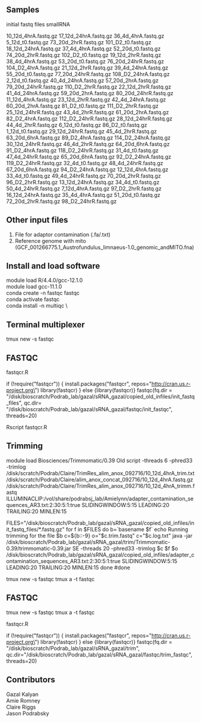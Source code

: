 ## Samples
initial fastq files smallRNA


10_12d_4hrA.fastq.gz 17_12d_24hrA.fastq.gz 36_4d_4hrA.fastq.gz \
5_12d_t0.fastq.gz 73_20d_2hrR.fastq.gz 101_D2_t0.fastq.gz \
18_12d_24hrA.fastq.gz 37_4d_4hrA.fastq.gz 52_20d_t0.fastq.gz \
74_20d_2hrR.fastq.gz 102_D2_t0.fastq.gz 19_12d_2hrR.fastq.gz \
38_4d_4hrA.fastq.gz 53_20d_t0.fastq.gz 76_20d_24hrR.fastq.gz \
104_D2_4hrA.fastq.gz 21_12d_2hrR.fastq.gz 39_4d_24hrA.fastq.gz \
55_20d_t0.fastq.gz 77_20d_24hrR.fastq.gz 108_D2_24hrA.fastq.gz \
2_12d_t0.fastq.gz 40_4d_24hrA.fastq.gz 57_20d_2hrA.fastq.gz \
79_20d_24hrR.fastq.gz 110_D2_2hrR.fastq.gz 22_12d_2hrR.fastq.gz \
41_4d_24hrA.fastq.gz 59_20d_2hrA.fastq.gz 80_20d_24hrR.fastq.gz \
11_12d_4hrA.fastq.gz 23_12d_2hrR.fastq.gz 42_4d_24hrA.fastq.gz \
60_20d_2hrA.fastq.gz 81_D2_t0.fastq.gz 111_D2_2hrR.fastq.gz \
25_12d_24hrR.fastq.gz 43_4d_2hrR.fastq.gz 61_20d_2hrA.fastq.gz \
82_D2_4hrA.fastq.gz 112_D2_24hrR.fastq.gz 28_12d_24hrR.fastq.gz \
44_4d_2hrR.fastq.gz 6_12d_t0.fastq.gz 86_D2_t0.fastq.gz \
1_12d_t0.fastq.gz 29_12d_24hrR.fastq.gz 45_4d_2hrR.fastq.gz \
63_20d_6hrA.fastq.gz 89_D2_4hrA.fastq.gz 114_D2_24hrA.fastq.gz \
30_12d_24hrR.fastq.gz 46_4d_2hrR.fastq.gz 64_20d_6hrA.fastq.gz \
91_D2_4hrA.fastq.gz 118_D2_24hrR.fastq.gz 31_4d_t0.fastq.gz \
47_4d_24hrR.fastq.gz 65_20d_6hrA.fastq.gz 92_D2_24hrA.fastq.gz \
119_D2_24hrR.fastq.gz 32_4d_t0.fastq.gz 48_4d_24hrR.fastq.gz \
67_20d_6hrA.fastq.gz 94_D2_24hrA.fastq.gz 12_12d_4hrA.fastq.gz \
33_4d_t0.fastq.gz 49_4d_24hrR.fastq.gz 70_20d_2hrR.fastq.gz \
96_D2_2hrR.fastq.gz 13_12d_24hrA.fastq.gz 34_4d_t0.fastq.gz \
50_4d_24hrR.fastq.gz 7_12d_4hrA.fastq.gz 97_D2_2hrR.fastq.gz \
16_12d_24hrA.fastq.gz 35_4d_4hrA.fastq.gz 51_20d_t0.fastq.gz \
72_20d_2hrR.fastq.gz 98_D2_24hrR.fastq.gz

## Other input files
1. File for adaptor contamination (.fa/.txt)
2. Reference genome with mito (GCF_001266775.1_Austrofundulus_limnaeus-1.0_genomic_andMITO.fna)

## Install and load software

module load R/4.4.0/gcc-12.1.0  \
module load gcc-11.1.0  \
conda create -n fastqc fastqc  \
conda activate fastqc  \
conda install -n multiqc \

## Terminal multiplexer

tmux new -s fastqc

## FASTQC 

fastqcr.R

if (!require(\"fastqcr\")) { install.packages(\"fastqcr\",
repos=\"http://cran.us.r-project.org\") library(fastqcr) } else
{library(fastqcr)} fastqc(fq.dir =
\"/disk/bioscratch/Podrab_lab/gazal/sRNA_gazal/copied_old_infiles/init_fastq_files\",
qc.dir=
\"/disk/bioscratch/Podrab_lab/gazal/sRNA_gazal/fastqc/init_fastqc\",
threads=20)

Rscript fastqcr.R

## Trimming 

module load Biosciences/Trimmomatic/0.39 Old script -threads 6 -phred33
-trimlog
/disk/scratch/Podrab/Claire/TrimRes_alim_anox_092716/10_12d_4hrA_trim.txt
/disk/scratch/Podrab/Claire/alim_anox_concat_092716/10_12d_4hrA.fastq.gz
/disk/scratch/Podrab/Claire/TrimRes_alim_anox_092716/10_12d_4hrA_trimm.fastq
ILLUMINACLIP:/vol/share/podrabsj_lab/Amielynn/adapter_contamination_sequences_AR3.txt:2:30:5:1:true
SLIDINGWINDOW:5:15 LEADING:20 TRAILING:20 MINLEN:15

FILES=\"/disk/bioscratch/Podrab_lab/gazal/sRNA_gazal/copied_old_infiles/init_fastq_files/\*.fastq.gz\"
for f in \$FILES do b=\`basename \$f\` echo Running trimming for the
file \$b c=\${b::-9} o=\"\$c.trim.fastq\" c=\"\$c.log.txt\" java -jar
/disk/bioscratch/Podrab_lab/gazal/sRNA_gazal/trim/Trimmomatic-0.39/trimmomatic-0.39.jar
SE -threads 20 -phred33 -trimlog \$c \$f \$o
/disk/bioscratch/Podrab_lab/gazal/sRNA_gazal/copied_old_infiles/adapter_contamination_sequences_AR3.txt:2:30:5:1:true
SLIDINGWINDOW:5:15 LEADING:20 TRAILING:20 MINLEN:15 done #done

tmux new -s fastqc tmux a -t fastqc

## FASTQC 

tmux new -s fastqc tmux a -t fastqc

fastqcr.R

if (!require(\"fastqcr\")) { install.packages(\"fastqcr\",
repos=\"http://cran.us.r-project.org\") library(fastqcr) } else
{library(fastqcr)} fastqc(fq.dir =
\"/disk/bioscratch/Podrab_lab/gazal/sRNA_gazal/trim\",
qc.dir=\"/disk/bioscratch/Podrab_lab/gazal/sRNA_gazal/fastqc/trim_fastqc\",
threads=20)

## Contributors
Gazal Kalyan \
Amie Romney \
Claire Riggs \
Jason Podrabsky 
